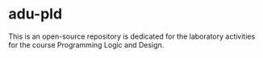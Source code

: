# adu-pld
This is an open-source repository is dedicated for the laboratory activities for the course Programming Logic and Design. 
